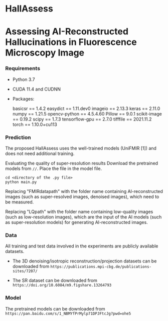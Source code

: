 # HallAssess
# Assessing AI-Reconstructed Hallucinations in Fluorescence Microscopy Image

### Requirements
* Python 3.7
* CUDA 11.4 and CUDNN 
* Packages: 
  
  basicsr          ==          1.4.2
  easydict         ==          1.11.dev0
  imageio          ==          2.13.3
  keras            ==          2.11.0
  numpy            ==          1.21.5
  opencv-python    ==          4.5.4.60
  Pillow           ==          9.0.1
  scikit-image     ==          0.19.2
  scipy            ==          1.7.3
  tensorflow-gpu   ==          2.7.0
  tifffile         ==          2021.11.2
  torch            ==          1.10.0+cu113
  

### Prediction
The proposed HallAssess uses the well-trained models (UniFMIR [1]) and does not need additional training.

Evaluating the quality of super-resolution results
Download the pretrained models from `//`. Place the file in the model file. 

```
cd <directory of the .py file>
python main.py
```
Replacing "FMIRdatapath" with the folder name containing AI-reconstructed images (such as super-resolved images, denoised images), which need to be measured. 

Replacing "LQpath" with the folder name containing low-quality images (such as low-resolution images), which are the input of the AI models (such as super-resolution models) for generating AI-reconstructed images. 

### Data
All training and test data involved in the experiments are publicly available datasets. 

* The 3D denoising/isotropic reconstruction/projection datasets can be downloaded from `https://publications.mpi-cbg.de/publications-sites/7207/`

* The SR dataset can be downloaded from `https://doi.org/10.6084/m9.figshare.13264793`

### Model
The pretrained models can be downloaded from `https://pan.baidu.com/s/1_NBMYfPrMylp71DPJFtcJg?pwd=ohe5`
